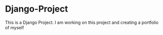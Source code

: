 # Django-Project
This is a Django Project. I am working on this project and creating a portfolio of myself
